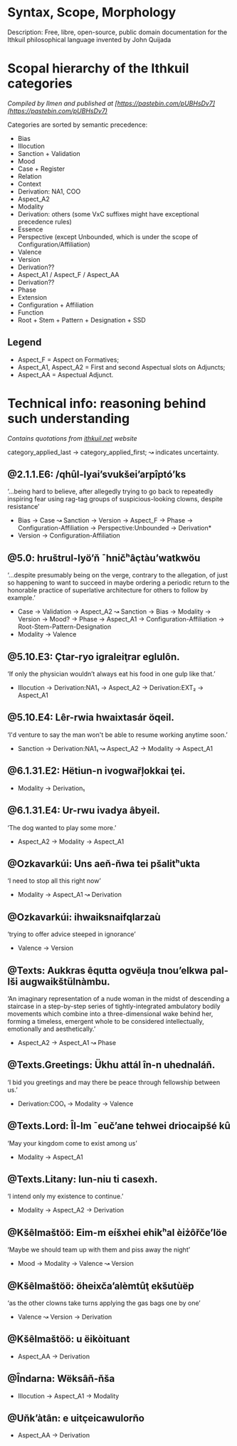 # Syntax, Scope, Morphology
Description: Free, libre, open-source, public domain documentation for the Ithkuil philosophical language invented by John Quijada

# Scopal hierarchy of the Ithkuil categories

_Compiled by Ilmen and published at [https://pastebin.com/pUBHsDv7](https://pastebin.com/pUBHsDv7)_

Categories are sorted by semantic precedence:

* Bias
* Illocution
* Sanction + Validation
* Mood
* Case + Register
* Relation
* Context
* Derivation: NA1, COO
* Aspect_A2
* Modality
* Derivation: others (some VxC suffixes might have exceptional precedence rules)
* Essence
* Perspective (except Unbounded, which is under the scope of Configuration/Affiliation)
* Valence
* Version
* Derivation??
* Aspect_A1 / Aspect_F / Aspect_AA
* Derivation??
* Phase
* Extension
* Configuration + Affiliation
* Function
* Root + Stem + Pattern + Designation + SSD

## Legend 

* Aspect_F = Aspect on Formatives;
* Aspect_A1, Aspect_A2 = First and second Aspectual slots on Adjuncts;
* Aspect_AA = Aspectual Adjunct.

# Technical info: reasoning behind such understanding

_Contains quotations from [ithkuil.net](http://ithkuil.net) website_

category_applied_last → category_applied_first; ↝ indicates uncertainty.

## @2.1.1.E6: /qhûl-lyai’svukšei’arpîptó’ks

‘...being hard to believe, after allegedly trying to go back to repeatedly inspiring fear using rag-tag groups of suspicious-looking clowns, despite resistance’

* Bias → Case ↝ Sanction → Version → Aspect_F → Phase → Configuration-Affiliation → Perspective:Unbounded → Derivation*
* Version → Configuration-Affiliation
 
## @5.0: hruštrul-lyö’ň ˉhničʰâçtàu’watkwöu​​​​​​

‘...despite presumably being on the verge, contrary to the allegation, of just so happening to want to succeed in maybe ordering a periodic return to the honorable practice of superlative architecture for others to follow by example.’

* Case → Validation → Aspect_A2 ↝ Sanction → Bias → Modality → Version → Mood? → Phase → Aspect_A1 → Configuration-Affiliation → Root-Stem-Pattern-Designation
* Modality → Valence
 
## @5.10.E3: Çtar-ryo igraleiţrar eglulôn.

‘If only the physician wouldn’t always eat his food in one gulp like that.’

* Illocution → Derivation:NA1₁ → Aspect_A2 → Derivation:EXT₂ → Aspect_A1

## @5.10.E4: Lêr-rwia hwaixtasár öqeil.
‘I'd venture to say the man won't be able to resume working anytime soon.’

* Sanction → Derivation:NA1₁ ↝ Aspect_A2 → Modality → Aspect_A1

## @6.1.31.E2: Hëtiun-n ivogwařļokkai ţei.

* Modality → Derivation₁

## @6.1.31.E4: Ur-rwu ivadya âbyeil.
‘The dog wanted to play some more.’

* Aspect_A2 → Modality → Aspect_A1

## @Ozkavarkúi: Uns aeň-ňwa tei pšalitʰukta
‘I need to stop all this right now’

* Modality → Aspect_A1 ↝ Derivation

## @Ozkavarkúi: ihwaiksnaifqlarzaù
‘trying to offer advice steeped in ignorance’

* Valence → Version

## @Texts: Aukkras êqutta ogvëuļa tnou’elkwa pal-lši augwaikštülnàmbu.
‘An imaginary representation of a nude woman in the midst of descending a staircase in a step-by-step series of tightly-integrated ambulatory bodily movements which combine into a three-dimensional wake behind her, forming a timeless, emergent whole to be considered intellectually, emotionally and aesthetically.’

* Aspect_A2 → Aspect_A1 ↝ Phase

## @Texts.Greetings: Ükhu attál în-n uhednaláň.
‘I bid you greetings and may there be peace through fellowship between us.’

* Derivation:COO₁ → Modality → Valence

## @Texts.Lord: Îl-lm ¯euč’ane tehwei driocaipšé kû
‘May your kingdom come to exist among us’

* Modality → Aspect_A1

## @Texts.Litany: Iun-niu ti casexh.
‘I intend only my existence to continue.’

* Modality → Aspect_A2 → Derivation

## @Kšêlmaštöö: Eim-m eíšxhei ehikʰal èiżôřče’löe
‘Maybe we should team up with them and piss away the night’

* Mood → Modality → Valence ↝ Version

## @Kšêlmaštöö: öheixča’alèmtûţ ekšutùëp
‘as the other clowns take turns applying the gas bags one by one’

* Valence ↝ Version → Derivation

## @Kšêlmaštöö: u ëikòituant

* Aspect_AA → Derivation

## @Îndarna: Wëksâň-ňša

* Illocution → Aspect_A1 → Modality

## @Uňk’àtân: e uitçeicawulorňo

* Aspect_AA → Derivation
